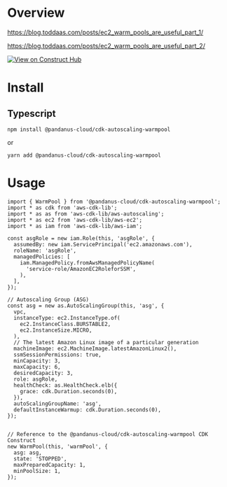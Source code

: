 # Overview

https://blog.toddaas.com/posts/ec2_warm_pools_are_useful_part_1/

https://blog.toddaas.com/posts/ec2_warm_pools_are_useful_part_2/

[![View on Construct Hub](https://constructs.dev/badge?package=%40pandanus-cloud%2Fcdk-autoscaling-warmpool)](https://constructs.dev/packages/@pandanus-cloud/cdk-autoscaling-warmpool)

# Install

## Typescript

    npm install @pandanus-cloud/cdk-autoscaling-warmpool

or

    yarn add @pandanus-cloud/cdk-autoscaling-warmpool

# Usage

    import { WarmPool } from '@pandanus-cloud/cdk-autoscaling-warmpool';
    import * as cdk from 'aws-cdk-lib';
    import * as as from 'aws-cdk-lib/aws-autoscaling';
    import * as ec2 from 'aws-cdk-lib/aws-ec2';
    import * as iam from 'aws-cdk-lib/aws-iam';

    const asgRole = new iam.Role(this, 'asgRole', {
      assumedBy: new iam.ServicePrincipal('ec2.amazonaws.com'),
      roleName: 'asgRole',
      managedPolicies: [
        iam.ManagedPolicy.fromAwsManagedPolicyName(
          'service-role/AmazonEC2RoleforSSM',
        ),
      ],
    });

    // Autoscaling Group (ASG)
    const asg = new as.AutoScalingGroup(this, 'asg', {
      vpc,
      instanceType: ec2.InstanceType.of(
        ec2.InstanceClass.BURSTABLE2,
        ec2.InstanceSize.MICRO,
      ),
      // The latest Amazon Linux image of a particular generation
      machineImage: ec2.MachineImage.latestAmazonLinux2(),
      ssmSessionPermissions: true,
      minCapacity: 3,
      maxCapacity: 6,
      desiredCapacity: 3,
      role: asgRole,
      healthCheck: as.HealthCheck.elb({
        grace: cdk.Duration.seconds(0),
      }),
      autoScalingGroupName: 'asg',
      defaultInstanceWarmup: cdk.Duration.seconds(0),
    });


    // Reference to the @pandanus-cloud/cdk-autoscaling-warmpool CDK Construct
    new WarmPool(this, 'warmPool', {
      asg: asg,
      state: 'STOPPED',
      maxPreparedCapacity: 1,
      minPoolSize: 1,
    });
